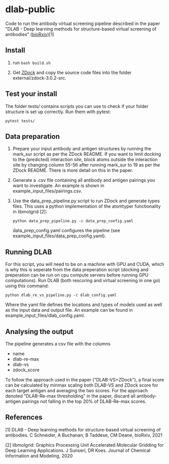 # dlab-public
Code to run the antibody virtual screening pipeline described in the paper "DLAB - Deep learning methods for structure-based virtual screening of antibodies" ([bioRxiv](https://www.biorxiv.org/content/10.1101/2021.02.12.430941v1))[1]

## Install

1. run `bash build.sh`

2. Get [ZDock](http://zdock.umassmed.edu/software/) and copy the source code files into the folder external/zdock-3.0.2-src.

## Test your install
The folder tests/ contains scripts you can use to check if your folder structure is set up correctly. Run them with pytest:

	pytest tests/

## Data preparation
1. Prepare your input antibody and antigen structures by running the mark_sur script as per the ZDock README. If you want to limit docking to the (predicted) interaction site, block atoms outside the interaction site by changing column 55-56 after running mark_sur to 19 as per the ZDock README. There is more detail on this in the paper.
2.  Generate a .csv file containing all antibody and antigen pairings you want to investigate. An example is shown in example_input_files/pairings.csv.
3.  Use the data\_prep\_pipeline.py script to run ZDock and generate types files. This uses a python implementation of the atomtyper functionality in libmolgrid [2]:

		python data_prep_pipeline.py -c data_prep_config.yaml
		
    data\_prep\_config.yaml configures the pipeline (see example_input_files/data_prep_config.yaml).

## Running DLAB
For this script, you will need to be on a machine with GPU and CUDA, which is why this is seperate from the data preperation script (docking and preperation can be run on cpu compute servers before running GPU computations). Run DLAB (both rescoring and virtual screening in one go) using this command:
		
	python dlab_re_vs_pipeline.py -c dlab_config.yaml

Where the yaml file defines the locations and types of models used as well as the input data and output file. An example can be found in example_input_files/dlab_config.yaml.

## Analysing the output
The pipeline generates a csv file with the columns
- name
- dlab-re-max
- dlab-vs
- zdock_score

To follow the approach used in the paper ("DLAB-VS+ZDock"), a final score can be calculated by minmax scaling both DLAB-VS and ZDock score for each target antigen and averaging the two scores. For the approach denoted "DLAB-Re-max thresholding" in the paper, discard all antibody-antigen pairings not falling in the top 20% of DLAB-Re-max scores. 

## References
[1] DLAB - Deep learning methods for structure-based virtual screening of antibodies. C Schneider, A Buchanan, B Taddese, CM Deane, bioRxiv, 2021

[2] libmolgrid: Graphics Processing Unit Accelerated Molecular Gridding for Deep Learning Applications. J Sunseri, DR Koes. Journal of Chemical Information and Modeling, 2020
